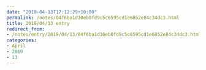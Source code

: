 ```yaml
---
date: "2019-04-13T17:12:29+10:00"
permalink: /notes/04f6ba1d30eb0fd9c5c6595cd1e6852e84c34dc3.html
title: 2019/04/13 entry
redirect_from:
- /notes/entry/2019/04/13/04f6ba1d30eb0fd9c5c6595cd1e6852e84c34dc3.html
categories:
- April
- 2019
- 13
---
```

